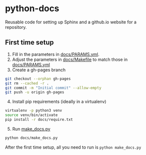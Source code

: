 # python-docs
Reusable code for setting up Sphinx and a github.io website for a repository.

## First time setup

1. Fill in the parameters in [docs/PARAMS.yml](docs/PARAMS.yml).
2. Adjust the parameters in [docs/Makefile](docs/Makefile) to match those in [docs/PARAMS.yml](docs/PARAMS.yml)
3. Create a gh-pages branch
```bash
git checkout --orphan gh-pages
git rm --cached -r .
git commit -m "Initial commit" --allow-empty
git push -u origin gh-pages
```
4. Install pip requirements (ideally in a virtualenv)
```bash
virtualenv -p python3 venv
source venv/bin/activate
pip install -r docs/require.txt
```
5. Run [make_docs.py](docs/make_docs.py)
```bash
python docs/make_docs.py
```

After the first time setup, all you need to run is `python make_docs.py`
